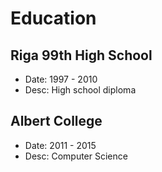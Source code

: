 # Education

## Riga 99th High School
* Date: 1997 - 2010
* Desc: High school diploma

## Albert College
* Date: 2011 - 2015
* Desc: Computer Science
